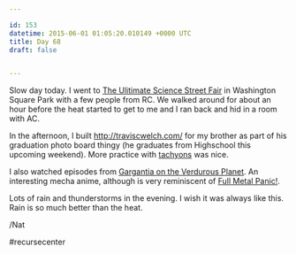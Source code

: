 ```yaml
---

id: 153
datetime: 2015-06-01 01:05:20.010149 +0000 UTC
title: Day 68
draft: false


---
```


Slow day today. I went to [The Ulitimate Science Street Fair](http://www.worldsciencefestival.com/programs/ultimate-science-street-fair/?promo=WSFWSF) in Washington Square Park with a few people from RC. We walked around for about an hour before the heat started to get to me and I ran back and hid in a room with AC.

In the afternoon, I built http://traviscwelch.com/ for my brother as part of his graduation photo board thingy (he graduates from Highschool this upcoming weekend). More practice with [tachyons](http://tachyons.io/) was nice.

I also watched episodes from [Gargantia on the Verdurous Planet](https://en.wikipedia.org/wiki/Gargantia_on_the_Verdurous_Planet). An interesting mecha anime, although is very reminiscent of [Full Metal Panic!](https://en.wikipedia.org/wiki/Full_Metal_Panic!).

Lots of rain and thunderstorms in the evening. I wish it was always like this. Rain is so much better than the heat.

/Nat

#recursecenter
